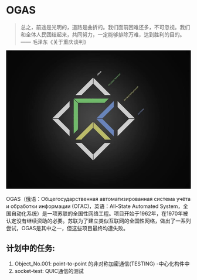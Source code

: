 # OGAS
> 总之，前途是光明的，道路是曲折的。我们面前困难还多，不可忽视。我们和全体人民团结起来，共同努力，一定能够排除万难，达到胜利的目的。—— 毛泽东《关于重庆谈判》

![OGAS](img/OGAS.png)

OGAS（俄语：Общегосударственная автоматизированная система учёта и обработки информации (ОГАС)，英语：All-State Automated System，全国自动化系统）是一项苏联的全国性网络工程。项目开始于1962年，在1970年被认定没有继续资助的必要。苏联为了建立类似互联网的全国性网络，做出了一系列尝试，OGAS是其中之一，但这些项目最终均遭失败。



## 计划中的任务:

1. Object_No.001: point-to-point 的非对称加密通信(TESTING)
-中心化构件中
2. socket-test: QUIC通信的测试
    
